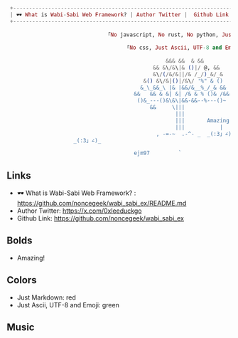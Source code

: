 ```elixir
 +------------------------------------------------------------------------------------------------------------+  
 | 🕶 What is Wabi-Sabi Web Framework? | Author Twitter |  Github Link  |         ꂖ  ꈠ  ꅁ  ꀦ  ꄃ  ꇐ  ꅐ  ꅃ      |
 +------------------------------------------------------------------------------------------------------------+
 
                               「No javascript, No rust, No python, Just Markdown.」
                           
                                     「No css, Just Ascii, UTF-8 and Emoji.」
               
                                                  &&& &&  & &&
                                              && &\/&\|& ()|/ @, &&
                                              &\/(/&/&||/& /_/)_&/_&
                                           &() &\/&|()|/&\/ '%" & ()
                                          &_\_&&_\ |& |&&/&__%_/_& &&
                                        &&   && & &| &| /& & % ()& /&&
                                         ()&_---()&\&\|&&-&&--%---()~
                                             &&     \|||
                                                     |||         
                                                     |||       Amazing!
                                                     |||           |
                                               , -=-~  .-^- _  _(:3」∠)_             _(:3」∠)_
                     _(:3」∠)_                                               _(:3」∠)_ 

                                        ejm97         `
```

## Links

* 🕶 What is Wabi-Sabi Web Framework? : https://github.com/noncegeek/wabi_sabi_ex/README.md
* Author Twitter: https://x.com/0xleeduckgo
* Github Link: https://github.com/noncegeek/wabi_sabi_ex

## Bolds

* Amazing!

## Colors

* Just Markdown: red
*  Just Ascii, UTF-8 and Emoji: green

## Music